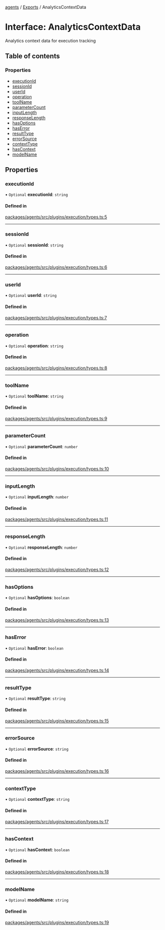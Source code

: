 <!-- 
 ⚠️  AUTO-GENERATED FILE - DO NOT EDIT MANUALLY
 This file is automatically generated by scripts/docs-generator.js
 To make changes, edit the source TypeScript files or update the generator script
-->

[agents](../../) / [Exports](../modules) / AnalyticsContextData

# Interface: AnalyticsContextData

Analytics context data for execution tracking

## Table of contents

### Properties

- [executionId](AnalyticsContextData#executionid)
- [sessionId](AnalyticsContextData#sessionid)
- [userId](AnalyticsContextData#userid)
- [operation](AnalyticsContextData#operation)
- [toolName](AnalyticsContextData#toolname)
- [parameterCount](AnalyticsContextData#parametercount)
- [inputLength](AnalyticsContextData#inputlength)
- [responseLength](AnalyticsContextData#responselength)
- [hasOptions](AnalyticsContextData#hasoptions)
- [hasError](AnalyticsContextData#haserror)
- [resultType](AnalyticsContextData#resulttype)
- [errorSource](AnalyticsContextData#errorsource)
- [contextType](AnalyticsContextData#contexttype)
- [hasContext](AnalyticsContextData#hascontext)
- [modelName](AnalyticsContextData#modelname)

## Properties

### executionId

• `Optional` **executionId**: `string`

#### Defined in

[packages/agents/src/plugins/execution/types.ts:5](https://github.com/woojubb/robota/blob/87419dbb26faf50d7f1d60ae717fbe215743d1f6/packages/agents/src/plugins/execution/types.ts#L5)

___

### sessionId

• `Optional` **sessionId**: `string`

#### Defined in

[packages/agents/src/plugins/execution/types.ts:6](https://github.com/woojubb/robota/blob/87419dbb26faf50d7f1d60ae717fbe215743d1f6/packages/agents/src/plugins/execution/types.ts#L6)

___

### userId

• `Optional` **userId**: `string`

#### Defined in

[packages/agents/src/plugins/execution/types.ts:7](https://github.com/woojubb/robota/blob/87419dbb26faf50d7f1d60ae717fbe215743d1f6/packages/agents/src/plugins/execution/types.ts#L7)

___

### operation

• `Optional` **operation**: `string`

#### Defined in

[packages/agents/src/plugins/execution/types.ts:8](https://github.com/woojubb/robota/blob/87419dbb26faf50d7f1d60ae717fbe215743d1f6/packages/agents/src/plugins/execution/types.ts#L8)

___

### toolName

• `Optional` **toolName**: `string`

#### Defined in

[packages/agents/src/plugins/execution/types.ts:9](https://github.com/woojubb/robota/blob/87419dbb26faf50d7f1d60ae717fbe215743d1f6/packages/agents/src/plugins/execution/types.ts#L9)

___

### parameterCount

• `Optional` **parameterCount**: `number`

#### Defined in

[packages/agents/src/plugins/execution/types.ts:10](https://github.com/woojubb/robota/blob/87419dbb26faf50d7f1d60ae717fbe215743d1f6/packages/agents/src/plugins/execution/types.ts#L10)

___

### inputLength

• `Optional` **inputLength**: `number`

#### Defined in

[packages/agents/src/plugins/execution/types.ts:11](https://github.com/woojubb/robota/blob/87419dbb26faf50d7f1d60ae717fbe215743d1f6/packages/agents/src/plugins/execution/types.ts#L11)

___

### responseLength

• `Optional` **responseLength**: `number`

#### Defined in

[packages/agents/src/plugins/execution/types.ts:12](https://github.com/woojubb/robota/blob/87419dbb26faf50d7f1d60ae717fbe215743d1f6/packages/agents/src/plugins/execution/types.ts#L12)

___

### hasOptions

• `Optional` **hasOptions**: `boolean`

#### Defined in

[packages/agents/src/plugins/execution/types.ts:13](https://github.com/woojubb/robota/blob/87419dbb26faf50d7f1d60ae717fbe215743d1f6/packages/agents/src/plugins/execution/types.ts#L13)

___

### hasError

• `Optional` **hasError**: `boolean`

#### Defined in

[packages/agents/src/plugins/execution/types.ts:14](https://github.com/woojubb/robota/blob/87419dbb26faf50d7f1d60ae717fbe215743d1f6/packages/agents/src/plugins/execution/types.ts#L14)

___

### resultType

• `Optional` **resultType**: `string`

#### Defined in

[packages/agents/src/plugins/execution/types.ts:15](https://github.com/woojubb/robota/blob/87419dbb26faf50d7f1d60ae717fbe215743d1f6/packages/agents/src/plugins/execution/types.ts#L15)

___

### errorSource

• `Optional` **errorSource**: `string`

#### Defined in

[packages/agents/src/plugins/execution/types.ts:16](https://github.com/woojubb/robota/blob/87419dbb26faf50d7f1d60ae717fbe215743d1f6/packages/agents/src/plugins/execution/types.ts#L16)

___

### contextType

• `Optional` **contextType**: `string`

#### Defined in

[packages/agents/src/plugins/execution/types.ts:17](https://github.com/woojubb/robota/blob/87419dbb26faf50d7f1d60ae717fbe215743d1f6/packages/agents/src/plugins/execution/types.ts#L17)

___

### hasContext

• `Optional` **hasContext**: `boolean`

#### Defined in

[packages/agents/src/plugins/execution/types.ts:18](https://github.com/woojubb/robota/blob/87419dbb26faf50d7f1d60ae717fbe215743d1f6/packages/agents/src/plugins/execution/types.ts#L18)

___

### modelName

• `Optional` **modelName**: `string`

#### Defined in

[packages/agents/src/plugins/execution/types.ts:19](https://github.com/woojubb/robota/blob/87419dbb26faf50d7f1d60ae717fbe215743d1f6/packages/agents/src/plugins/execution/types.ts#L19)
